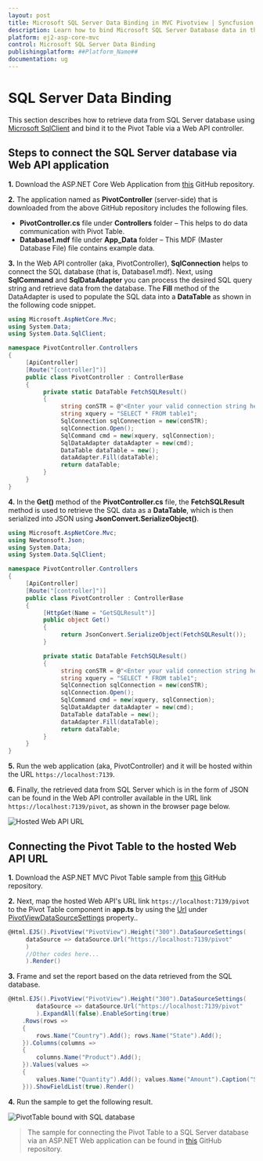 ```yaml
---
layout: post
title: Microsoft SQL Server Data Binding in MVC Pivotview | Syncfusion
description: Learn how to bind Microsoft SQL Server Database data in the Syncfusion ASP.NET MVC Pivotview component of Syncfusion Essential JS 2 and more.
platform: ej2-asp-core-mvc
control: Microsoft SQL Server Data Binding
publishingplatform: ##Platform_Name##
documentation: ug
---
```


# SQL Server Data Binding

This section describes how to retrieve data from SQL Server database using [Microsoft SqlClient](https://learn.microsoft.com/en-us/dotnet/api/system.data.sqlclient?view=dotnet-plat-ext-7.0) and bind it to the Pivot Table via a Web API controller.

## Steps to connect the SQL Server database via Web API application

**1.** Download the ASP.NET Core Web Application from [this](https://github.com/SyncfusionExamples/how-to-bind-SQL-database-to-pivot-table) GitHub repository.

**2.** The application named as **PivotController** (server-side) that is downloaded from the above GitHub repository includes the following files.

* **PivotController.cs** file under **Controllers** folder – This helps to do data communication with Pivot Table.
* **Database1.mdf** file under **App_Data** folder – This MDF (Master Database File) file contains example data.

**3.** In the Web API controller (aka, PivotController), **SqlConnection** helps to connect the SQL database (that is, Database1.mdf). Next, using **SqlCommand** and **SqlDataAdapter** you can process the desired SQL query string and retrieve data from the database. The **Fill** method of the DataAdapter is used to populate the SQL data into a **DataTable** as shown in the following code snippet.

```csharp
using Microsoft.AspNetCore.Mvc;
using System.Data;
using System.Data.SqlClient;

namespace PivotController.Controllers
{
     [ApiController]
     [Route("[controller]")]
     public class PivotController : ControllerBase
     {
          private static DataTable FetchSQLResult()
          {
               string conSTR = @"<Enter your valid connection string here>";
               string xquery = "SELECT * FROM table1";
               SqlConnection sqlConnection = new(conSTR);
               sqlConnection.Open();
               SqlCommand cmd = new(xquery, sqlConnection);
               SqlDataAdapter dataAdapter = new(cmd);
               DataTable dataTable = new();
               dataAdapter.Fill(dataTable);
               return dataTable;
          }
     }
}

```

**4.** In the **Get()** method of the **PivotController.cs** file, the **FetchSQLResult** method is used to retrieve the SQL data as a **DataTable**, which is then serialized into JSON using **JsonConvert.SerializeObject()**.

```csharp
using Microsoft.AspNetCore.Mvc;
using Newtonsoft.Json;
using System.Data;
using System.Data.SqlClient;

namespace PivotController.Controllers
{
     [ApiController]
     [Route("[controller]")]
     public class PivotController : ControllerBase
     {
          [HttpGet(Name = "GetSQLResult")]
          public object Get()
          {
               return JsonConvert.SerializeObject(FetchSQLResult());
          }

          private static DataTable FetchSQLResult()
          {
               string conSTR = @"<Enter your valid connection string here>";
               string xquery = "SELECT * FROM table1";
               SqlConnection sqlConnection = new(conSTR);
               sqlConnection.Open();
               SqlCommand cmd = new(xquery, sqlConnection);
               SqlDataAdapter dataAdapter = new(cmd);
               DataTable dataTable = new();
               dataAdapter.Fill(dataTable);
               return dataTable;
          }
     }
}

```

**5.** Run the web application (aka, PivotController) and it will be hosted within the URL `https://localhost:7139`.

**6.** Finally, the retrieved data from SQL Server which is in the form of JSON can be found in the Web API controller available in the URL link `https://localhost:7139/pivot`, as shown in the browser page below.

![Hosted Web API URL](../images/code-web-app.png)

## Connecting the Pivot Table to the hosted Web API URL

**1.** Download the ASP.NET MVC Pivot Table sample from [this](https://github.com/SyncfusionExamples/how-to-bind-SQL-database-to-pivot-table) GitHub repository.

**2.** Next, map the hosted Web API's URL link `https://localhost:7139/pivot` to the Pivot Table component in **app.ts** by using the  [Url](https://help.syncfusion.com/cr/aspnetmvc-js2/Syncfusion.EJ2.PivotView.PivotViewDataSourceSettings.html#Syncfusion_EJ2_PivotView_PivotViewDataSourceSettings_Url) under [PivotViewDataSourceSettings](https://help.syncfusion.com/cr/aspnetmvc-js2/Syncfusion.EJ2.PivotView.PivotViewDataSourceSettingsBuilder.html) property..

```csharp
@Html.EJS().PivotView("PivotView").Height("300").DataSourceSettings(
     dataSource => dataSource.Url("https://localhost:7139/pivot"
     )
     //Other codes here...
     ).Render()

```

**3.** Frame and set the report based on the data retrieved from the SQL database.

```csharp
@Html.EJS().PivotView("PivotView").Height("300").DataSourceSettings(
        dataSource => dataSource.Url("https://localhost:7139/pivot"
        ).ExpandAll(false).EnableSorting(true)
    .Rows(rows =>
    {
        rows.Name("Country").Add(); rows.Name("State").Add();
    }).Columns(columns =>
    {
        columns.Name("Product").Add();
    }).Values(values =>
    {
        values.Name("Quantity").Add(); values.Name("Amount").Caption("Sold Amount").Add();
    })).ShowFieldList(true).Render()

```

**4.** Run the sample to get the following result.

![PivotTable bound with SQL database](../images/sql-data-binding.png)

> The sample for connecting the Pivot Table to a SQL Server database via an ASP.NET Web application can be found in [this](https://github.com/SyncfusionExamples/how-to-bind-SQL-database-to-pivot-table) GitHub repository.
